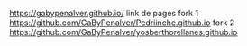 https://gabypenalver.github.io/ link de pages
fork 1 https://github.com/GaByPenalver/Pedriinche.github.io
fork 2 https://github.com/GaByPenalver/yosberthorellanes.github.io
